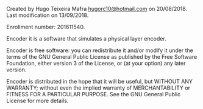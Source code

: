 Created by Hugo Teixeira Mafra <hugorc10@hotmail.com> on 20/08/2018. Last modification on 13/09/2018.
<p>
Enrollment number: 201611540.
<p>
Encoder it is a software that simulates a physical layer encoder.
<p>
Encoder is free software: you can redistribute it and/or modify
it under the terms of the GNU General Public License as published by
the Free Software Foundation, either version 3 of the License, or
(at your option) any later version.
<p>
Encoder is distributed in the hope that it will be useful,
but WITHOUT ANY WARRANTY; without even the implied warranty of
MERCHANTABILITY or FITNESS FOR A PARTICULAR PURPOSE. See the
GNU General Public License for more details.
<p>
